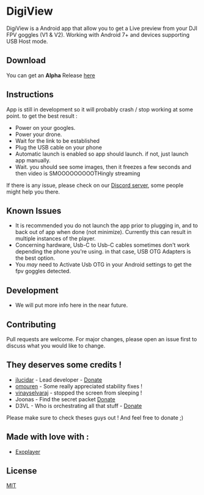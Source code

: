 # DigiView

DigiView is a Android app that allow you to get a Live preview from your DJI FPV goggles (V1 & V2).
Working with Android 7+ and devices supporting USB Host mode.

## Download
You can get an **Alpha** Release [here](https://github.com/fpvout/fpv_viewer_android/releases)

## Instructions
App is still in development so it will probably crash / stop working at some point. to get the best result :
- Power on your googles.
- Power your drone.
- Wait for the link to be established
- Plug the USB cable on your phone
- Automatic launch is enabled so app should launch. if not, just launch app manually.
- Wait. you should see some images, then it freezes a few seconds and then video is SMOOOOOOOOOTHingly streaming

If there is any issue, please check on our [Discord server](https://discord.gg/uGYMNByeTH), some people might help you there.

## Known Issues
- It is recommended you do not launch the app prior to plugging in, and to back out of app when done (not minimize). Currently this can result in multiple instances of the player.
- Concerning hardware, Usb-C to Usb-C cables sometimes don't work depending the phone you're using. in that case, USB OTG Adapters is the best option.
- You *may* need to Activate Usb OTG in your Android settings to get the fpv goggles detected.

## Development
 - We will put more info here in the near future.

## Contributing
Pull requests are welcome. For major changes, please open an issue first to discuss what you would like to change.

## They deserves some credits !
- [jlucidar](https://github.com/jlucidar) - Lead developer - [Donate](https://paypal.me/jlucidar)
- [omouren](https://github.com/omouren) - Some really appreciated stability fixes !
- [vinayselvaraj](https://github.com/vinayselvaraj) - stopped the screen from sleeping !
- Joonas - Find the secret packet [Donate](https://www.buymeacoffee.com/fpv.wtf)
- D3VL - Who is orchestrating all that stuff - [Donate](https://www.buymeacoffee.com/d3vl)


Please make sure to check theses guys out ! And feel free to donate ;)

## Made with love with :
- [Exoplayer](https://exoplayer.dev/)


## License
[MIT](https://choosealicense.com/licenses/mit/)
